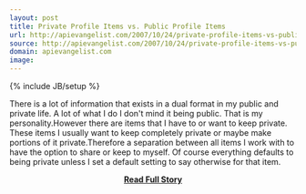 ```yaml
---
layout: post
title: Private Profile Items vs. Public Profile Items
url: http://apievangelist.com/2007/10/24/private-profile-items-vs-public-profile-items/
source: http://apievangelist.com/2007/10/24/private-profile-items-vs-public-profile-items/
domain: apievangelist.com
image: 
---
```

{% include JB/setup %}<p>There is a lot of information that exists in a dual format in my public and private life. A lot of what I do I don't mind it being public. That is my personality.However there are items that I have to or want to keep private. These items I usually want to keep completely private or maybe make portions of it private.Therefore a separation between all items I work with to have the option to share or keep to myself. Of course everything defaults to being private unless I set a default setting to say otherwise for that item.</p>
<center><p><a href="http://apievangelist.com/2007/10/24/private-profile-items-vs-public-profile-items/" style='padding:25px; font-sze:18px; font-weight: bold;'>Read Full Story</a></p></center>

